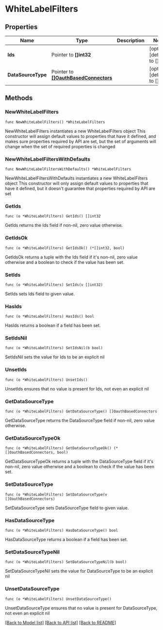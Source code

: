 # WhiteLabelFilters

## Properties

Name | Type | Description | Notes
------------ | ------------- | ------------- | -------------
**Ids** | Pointer to **[]int32** |  | [optional] [default to []]
**DataSourceType** | Pointer to [**[]OauthBasedConnectors**](OauthBasedConnectors.md) |  | [optional] [default to []]

## Methods

### NewWhiteLabelFilters

`func NewWhiteLabelFilters() *WhiteLabelFilters`

NewWhiteLabelFilters instantiates a new WhiteLabelFilters object
This constructor will assign default values to properties that have it defined,
and makes sure properties required by API are set, but the set of arguments
will change when the set of required properties is changed

### NewWhiteLabelFiltersWithDefaults

`func NewWhiteLabelFiltersWithDefaults() *WhiteLabelFilters`

NewWhiteLabelFiltersWithDefaults instantiates a new WhiteLabelFilters object
This constructor will only assign default values to properties that have it defined,
but it doesn't guarantee that properties required by API are set

### GetIds

`func (o *WhiteLabelFilters) GetIds() []int32`

GetIds returns the Ids field if non-nil, zero value otherwise.

### GetIdsOk

`func (o *WhiteLabelFilters) GetIdsOk() (*[]int32, bool)`

GetIdsOk returns a tuple with the Ids field if it's non-nil, zero value otherwise
and a boolean to check if the value has been set.

### SetIds

`func (o *WhiteLabelFilters) SetIds(v []int32)`

SetIds sets Ids field to given value.

### HasIds

`func (o *WhiteLabelFilters) HasIds() bool`

HasIds returns a boolean if a field has been set.

### SetIdsNil

`func (o *WhiteLabelFilters) SetIdsNil(b bool)`

 SetIdsNil sets the value for Ids to be an explicit nil

### UnsetIds
`func (o *WhiteLabelFilters) UnsetIds()`

UnsetIds ensures that no value is present for Ids, not even an explicit nil
### GetDataSourceType

`func (o *WhiteLabelFilters) GetDataSourceType() []OauthBasedConnectors`

GetDataSourceType returns the DataSourceType field if non-nil, zero value otherwise.

### GetDataSourceTypeOk

`func (o *WhiteLabelFilters) GetDataSourceTypeOk() (*[]OauthBasedConnectors, bool)`

GetDataSourceTypeOk returns a tuple with the DataSourceType field if it's non-nil, zero value otherwise
and a boolean to check if the value has been set.

### SetDataSourceType

`func (o *WhiteLabelFilters) SetDataSourceType(v []OauthBasedConnectors)`

SetDataSourceType sets DataSourceType field to given value.

### HasDataSourceType

`func (o *WhiteLabelFilters) HasDataSourceType() bool`

HasDataSourceType returns a boolean if a field has been set.

### SetDataSourceTypeNil

`func (o *WhiteLabelFilters) SetDataSourceTypeNil(b bool)`

 SetDataSourceTypeNil sets the value for DataSourceType to be an explicit nil

### UnsetDataSourceType
`func (o *WhiteLabelFilters) UnsetDataSourceType()`

UnsetDataSourceType ensures that no value is present for DataSourceType, not even an explicit nil

[[Back to Model list]](../README.md#documentation-for-models) [[Back to API list]](../README.md#documentation-for-api-endpoints) [[Back to README]](../README.md)


